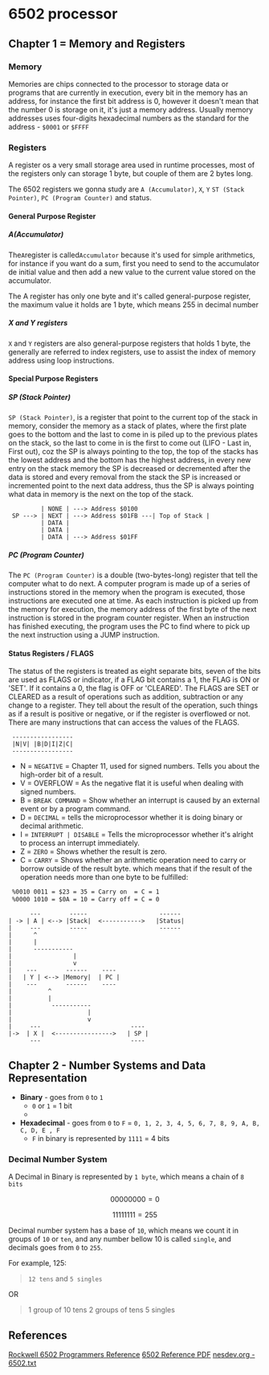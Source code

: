 # 6502 processor

## Chapter 1 = Memory and Registers

### Memory

Memories are chips connected to the processor to storage data or programs that are currently in execution, every bit in the memory has an address, for instance the first bit address is 0, however it doesn't mean that the number 0 is storage on it, it's just a memory address. Usually memory addresses uses four-digits hexadecimal numbers as the standard for the address - `$0001` or `$FFFF`

### Registers

A register os a very small storage area used in runtime processes, most of the registers only can storage 1 byte, but couple of them are 2 bytes long.

The 6502 registers we gonna study are `A (Accumulator)`, `X`, `Y` `ST (Stack Pointer)`, `PC (Program Counter)` and status.

#### General Purpose Register

##### A(Accumulator)

The`A`register is called`Accumulator` because it's used for simple arithmetics, for instance if you want do a sum, first you need to send to the accumulator de initial value and then add a new value to the current value stored on the accumulator.

The A register has only one byte and it's called general-purpose register, the maximum value it holds are 1 byte, which means 255 in decimal number

##### X and Y registers

`X` and `Y` registers are also general-purpose registers that holds 1 byte, the generally are referred to index registers, use to assist the index of memory address using loop instructions.

#### Special Purpose Registers

##### SP (Stack Pointer)

`SP (Stack Pointer)`, is a register that point to the current top of the stack in memory, consider the memory as a stack of plates, where the first plate goes to the bottom and the last to come in is piled up to the previous plates on the stack, so the last to come in is the first to come out (LIFO - Last in, First out), coz the SP is always pointing to the top, the top of the stacks has the lowest address and the bottom has the highest address, in every new entry on the stack memory the SP is decreased or decremented after the data is stored and every removal from the stack the SP is increased or incremented point to the next data address, thus the SP is always pointing what data in memory is the next on the top of the stack.

```mono
         | NONE | ---> Address $0100
 SP ---> | NEXT | ---> Address $01FB ---| Top of Stack |
         | DATA |
         | DATA |
         | DATA | ---> Address $01FF
```

##### PC (Program Counter)

The `PC (Program Counter)` is a double (two-bytes-long) register that tell the computer what to do next.
A computer program is made up of a series of instructions stored in the memory when the program is executed, those instructions are executed one at time. As each instruction is picked up from the memory for execution, the memory address of the first byte of the next instruction is stored in the program counter register. When an instruction has finished executing, the program uses the PC to find where to pick up the next instruction using a JUMP instruction.

#### Status Registers / FLAGS

The status of the registers is treated as eight separate bits, seven of the bits are used as FLAGS or indicator, if a FLAG bit contains a 1, the FLAG is ON or 'SET'. If it contains a 0, the flag is OFF or 'CLEARED'. The FLAGS are SET or CLEARED as a result of operations such as addition, subtraction or any change to a register. They tell about the result of the operation, such things as if a result is positive or negative, or if the register is overflowed or not. There are many instructions that can access the values of the FLAGS.

```mono
 -----------------
 |N|V| |B|D|I|Z|C|
 -----------------
```

- N = `NEGATIVE` = Chapter 11, used for signed numbers. Tells you about the high-order bit of a result.
- V = OVERFLOW = As the negative flat it is useful when dealing with signed numbers.
- B = `BREAK COMMAND` = Show whether an interrupt is caused by an external event or by a program command.
- D = `DECIMAL` = tells the microprocessor whether it is doing binary or decimal arithmetic.
- I = `INTERRUPT | DISABLE` = Tells the microprocessor whether it's alright to process an interrupt immediately.
- Z = `ZERO` = Shows whether the result is zero.
- C = `CARRY` = Shows whether an arithmetic operation need to carry or borrow outside of the result byte. which means that if the result of the operation needs more than one byte to be fulfilled:

```txt
 %0010 0011 = $23 = 35 = Carry on  = C = 1
 %0000 1010 = $0A = 10 = Carry off = C = 0
```

```mono
      ---        -----                    ------
| -> | A | <--> |Stack|  <----------->   |Status|
|     ---        -----                    ------
|      ^
|      |
|      -----------
|                 |
|                 v
|    ---        ------    ----
|   | Y | <--> |Memory|  | PC | 
|    ---        ------    ----
|          ^
|          |
|           -----------
|                     |
|                     v
|     ---                         ----
|->  | X |  <---------------->   | SP |
      ---                         ----
```

## Chapter 2 - Number Systems and Data Representation

- **Binary** - goes from `0` to `1`
  - `0` or `1` = 1 bit
  -
- **Hexadecimal** - goes from `0` to `F` = `0, 1, 2, 3, 4, 5, 6, 7, 8, 9, A, B, C, D, E , F`
  - `F` in binary is represented by `1111` = 4 bits

### Decimal Number System

A Decimal in Binary is represented by `1 byte`, which means a chain of `8 bits`

```math
00000000 = 0
```

```math
11111111 = 255
```

Decimal number system has a base of `10`, which means we count it in groups of `10` or `ten`, and any number bellow 10 is called `single`, and decimals goes from `0` to `255`.

For example, 125:

>`12 tens` and `5 singles`

 OR

>1 group of 10 tens
>2 groups of tens
>5 singles


## References

[Rockwell 6502 Programmers Reference](https://www.csh.rit.edu/~moffitt/docs/6502.html)
[6502 Reference PDF](./src/documents/6502.pdf)
[nesdev.org - 6502.txt](./src/documents/nesdev.org.6502.txt)
